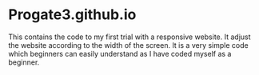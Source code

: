# Progate3.github.io
This contains the code to my first trial with a responsive website. It adjust the website according to the width of the screen. It is a very simple code which beginners can easily understand as I have coded myself as a beginner. 
